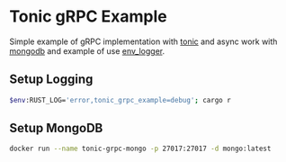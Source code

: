 # Tonic gRPC Example

Simple example of gRPC implementation with [tonic](https://docs.rs/tonic/latest/tonic/) and async work with [mongodb](https://docs.rs/mongodb/latest/mongodb/) and example of use [env_logger](https://docs.rs/env_logger/latest/env_logger/).

## Setup Logging

```bash
$env:RUST_LOG='error,tonic_grpc_example=debug'; cargo r
```

## Setup MongoDB

```bash
docker run --name tonic-grpc-mongo -p 27017:27017 -d mongo:latest
```
